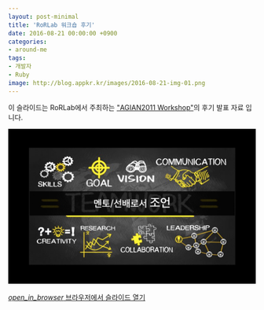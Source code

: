 ```yaml
---
layout: post-minimal
title: 'RoRLab 워크숍 후기'
date: 2016-08-21 00:00:00 +0900
categories:
- around-me
tags:
- 개발자
- Ruby
image: http://blog.appkr.kr/images/2016-08-21-img-01.png
---
```


이 슬라이드는 RoRLab에서 주최하는 ["AGIAN2011 Workshop"](http://rorlab.org/schedules/1)의 후기 발표 자료 입니다.

![RoRLab 워크숍 후기](/images/2016-08-21-img-01.png)

<div class="panel panel-default" style="width:100%; max-width: 600px; margin: 1em auto;">
  <div class="panel-body text-center">
    <a href="https://drive.google.com/file/d/0Bx8_tW_C70eNV21ZMHdocDNETUE/view?usp=sharing">
      <i class="material-icons">open_in_browser</i>
      브라우저에서 슬라이드 열기
    </a>
  </div>
</div>
